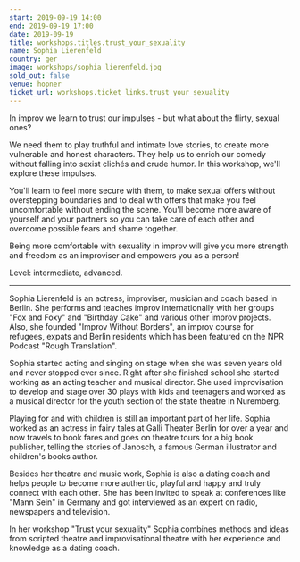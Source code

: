 ```yaml
---
start: 2019-09-19 14:00
end: 2019-09-19 17:00
date: 2019-09-19
title: workshops.titles.trust_your_sexuality
name: Sophia Lierenfeld
country: ger
image: workshops/sophia_lierenfeld.jpg
sold_out: false
venue: hopner
ticket_url: workshops.ticket_links.trust_your_sexuality
---
```


In improv we learn to trust our impulses - but what about the flirty, sexual ones?

We need them to play truthful and intimate love stories, to create more vulnerable and honest characters. They help us to enrich our comedy without falling into sexist clichés and crude humor.
In this workshop, we'll explore these impulses.

You'll learn to feel more secure with them, to make sexual offers without overstepping boundaries and to deal with offers that make you feel uncomfortable without ending the scene. You'll become more aware of yourself and your partners so you can take care of each other and overcome possible fears and shame together.

Being more comfortable with sexuality in improv will give you more strength and freedom as an improviser and empowers you as a person!

Level: intermediate, advanced. 

---

Sophia Lierenfeld is an actress, improviser, musician and coach based in Berlin. She performs and teaches improv internationally with her groups "Fox and Foxy" and "Birthday Cake" and various other improv projects. Also, she founded "Improv Without Borders", an improv course for refugees, expats and Berlin residents which has been featured on the NPR Podcast "Rough Translation". 

Sophia started acting and singing on stage when she was seven years old and never stopped ever since. Right after she finished school she started working as an acting teacher and musical director. She used improvisation to develop and stage over 30 plays with kids and teenagers and worked as a musical director for the youth section of the state theatre in Nuremberg. 

Playing for and with children is still an important part of her life. Sophia worked as an actress in fairy tales at Galli Theater Berlin for over a year and now travels to book fares and goes on theatre tours for a big book publisher, telling the stories of Janosch, a famous German illustrator and children's books author. 

Besides her theatre and music work, Sophia is also a dating coach and helps people to become more authentic, playful and happy and truly connect with each other. She has been invited to speak at conferences like "Mann Sein" in Germany and got interviewed as an expert on radio, newspapers and television.

In her workshop "Trust your sexuality" Sophia combines methods and ideas from scripted theatre and improvisational theatre with her experience and knowledge as a dating coach.

